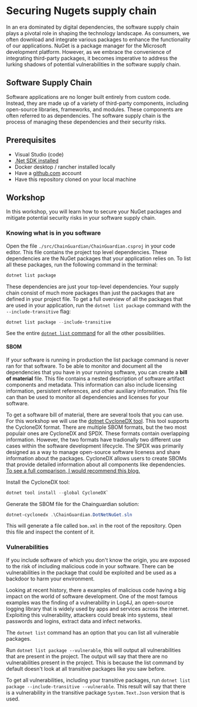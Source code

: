 # Securing Nugets supply chain
In an era dominated by digital dependencies, the software supply chain plays a pivotal role in shaping the technology landscape. As consumers, we often download and integrate various packages to enhance the functionality of our applications. NuGet is a package manager for the Microsoft development platform. However, as we embrace the convenience of integrating third-party packages, it becomes imperative to address the lurking shadows of potential vulnerabilities in the software supply chain.

## Software Supply Chain
Software applications are no longer built entirely from custom code. Instead, they are made up of a variety of third-party components, including open-source libraries, frameworks, and modules. These components are often referred to as dependencies. The software supply chain is the process of managing these dependencies and their security risks.

## Prerequisites
- Visual Studio (code)
- [.Net SDK installed](https://dotnet.microsoft.com/en-us/download/visual-studio-sdks)
- Docker desktop / rancher installed locally
- Have a [github.com](www.github.com) account
- Have this repository cloned on your local machine

## Workshop
In this workshop, you will learn how to secure your NuGet packages and mitigate potential security risks in your software supply chain.

### Knowing what is in you software
Open the file `./src/ChainGuardian/ChainGuardian.csproj` in your code editor. This file contains the project top level dependencies. These dependencies are the NuGet packages that your application relies on. To list all these packages, run the following command in the terminal:

```powershell
dotnet list package
```

These dependencies are just your top-level dependencies. Your supply chain consist of much more packages than just the packages that are defined in your project file. To get a full overview of all the packages that are used in your application, run the `dotnet list package` command with the `--include-transitive` flag:

```powershell
dotnet list package --include-transitive
```

See the entire [`dotnet list` command](https://learn.microsoft.com/en-us/dotnet/core/tools/dotnet-list-package) for all the other possibilities.

#### SBOM
If your software is running in production the list package command is never ran for that software. To be able to monitor and document all the dependencies that you have in your running software, you can create a **bill of material** file. This file contains a nested description of software artifact components and metadata. This information can also include licensing information, persistent references, and other auxiliary information. This file can than be used to monitor all dependencies and licenses for your software.

To get a software bill of material, there are several tools that you can use. For this workshop we will use the [dotnet CycloneDX tool](https://github.com/CycloneDX/cyclonedx-dotnet). This tool supports the CycloneDX format. There are multiple SBOM formats, but the two most populair ones are CycloneDX and SPDX. These formats contain overlapping information. However, the two formats have tradionally two different use cases within the software development lifecycle. The SPDX was primarily designed as a way to manage open-source software liceness and share information about the packages. CycloneDX allows users to create SBOMs that provide detailed information about all components like dependencies. [To see a full comparison, I would recommend this blog.](https://scribesecurity.com/blog/spdx-vs-cyclonedx-sbom-formats-compared/)

Install the CycloneDX tool:

```powershell
dotnet tool install --global CycloneDX`
```

Generate the SBOM file for the Chainguardian solution:

```powershell
dotnet-cyclonedx .\ChainGuardian.DotNetNuGet.sln
```

This will generate a file called `bom.xml` in the root of the repository. Open this file and inspect the content of it.

### Vulnerabilities
If you include software of which you don't know the origin, you are exposed to the risk of including malicious code in your software. There can be vulnerabilities in the package that could be exploited and be used as a backdoor to harm your environment.

Looking at recent history, there a examples of malicious code having a big impact on the world of software development. One of the most famous examples was the finding of a vulnerability in Log4J, an open-source logging library that is widely used by apps and services across the internet. Exploiting this vulnerability, attackers could break into systems, steal passwords and logins, extract data and infect networks.

The `dotnet list` command has an option that you can list all vulnerable packages.

Run `dotnet list package --vulnerable`, this will output all vulnerabilities that are present in the project. The output will say that there are no vulnerabilities present in the project. This is because the list command by default doesn't look at all transitive packages like you saw before.

To get all vulnerabilities, including your transitive packages, run `dotnet list package --include-transitive --vulnerable`. This result will say that there is a vulnerability in the transitive package `System.Text.Json` version that is used.
